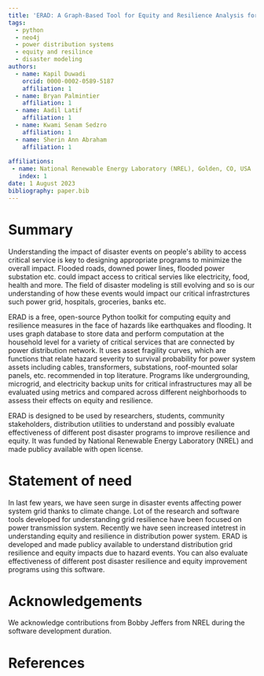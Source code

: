 ```yaml
---
title: 'ERAD: A Graph-Based Tool for Equity and Resilience Analysis for Power Distribution Systems.'
tags:
  - python
  - neo4j
  - power distribution systems
  - equity and resilince
  - disaster modeling
authors:
  - name: Kapil Duwadi
    orcid: 0000-0002-0589-5187
    affiliation: 1
  - name: Bryan Palmintier
    affiliation: 1
  - name: Aadil Latif
    affiliation: 1
  - name: Kwami Senam Sedzro
    affiliation: 1
  - name: Sherin Ann Abraham
    affiliation: 1
  
affiliations:
 - name: National Renewable Energy Laboratory (NREL), Golden, CO, USA
   index: 1
date: 1 August 2023
bibliography: paper.bib
---
```


# Summary

Understanding the impact of disaster events on people's ability to access critical service is key to designing appropriate programs to minimize the overall impact. Flooded roads, downed power lines, flooded power substation etc. could impact access to critical servies like electricity, food, health and more. The field of disaster modeling is still evolving and so is our understanding of how these events would impact our critical infrastrctures such power grid, hospitals, groceries, banks etc.

ERAD is a free, open-source Python toolkit for computing equity and resilience measures in the face of hazards like earthquakes and flooding. It uses graph database to store data and perform computation at the household level for a variety of critical services that are connected by power distribution network. It uses asset fragility curves, which are functions that relate hazard severity to survival probability for power system assets including cables, transformers, substations, roof-mounted solar panels, etc. recommended in top literature. Programs like undergrounding, microgrid, and electricity backup units for critical infrastructures may all be evaluated using metrics and compared across different neighborhoods to assess their effects on equity and resilience.

ERAD is designed to be used by researchers, students, community stakeholders, distribution utilities to understand and possibly evaluate effectiveness of different post disaster programs to improve resilience and equity. It was funded by National Renewable Energy Laboratory (NREL) and made publicy available with open license.

# Statement of need

In last few years, we have seen surge in disaster events affecting power system grid thanks to climate change. Lot of the research and software tools developed for understanding grid resilience have been focused on power transmission system. Recently we have seen increased intetrest in understanding equity and resilience in distribution power system. ERAD is developed and made publicy available to understand distribution grid resilience and equity impacts due to hazard events. You can also evaluate effectiveness of different post disaster resilience and equity improvement programs using this software.


# Acknowledgements

We acknowledge contributions from Bobby Jeffers from NREL during the software development duration.

# References